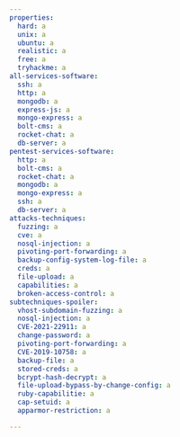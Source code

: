 ```yaml
---
properties:
  hard: a
  unix: a
  ubuntu: a
  realistic: a
  free: a
  tryhackme: a
all-services-software:
  ssh: a
  http: a
  mongodb: a
  express-js: a
  mongo-express: a
  bolt-cms: a
  rocket-chat: a
  db-server: a
pentest-services-software:
  http: a
  bolt-cms: a
  rocket-chat: a
  mongodb: a
  mongo-express: a
  ssh: a
  db-server: a
attacks-techniques:
  fuzzing: a
  cve: a
  nosql-injection: a
  pivoting-port-forwarding: a
  backup-config-system-log-file: a
  creds: a
  file-upload: a
  capabilities: a
  broken-access-control: a
subtechniques-spoiler:
  vhost-subdomain-fuzzing: a
  nosql-injection: a
  CVE-2021-22911: a
  change-password: a
  pivoting-port-forwarding: a
  CVE-2019-10758: a
  backup-file: a
  stored-creds: a
  bcrypt-hash-decrypt: a
  file-upload-bypass-by-change-config: a
  ruby-capabilitie: a
  cap-setuid: a
  apparmor-restriction: a

---
```

